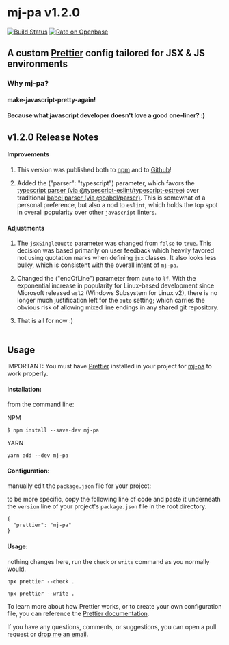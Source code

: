 # mj-pa v1.2.0 
[![Build Status](https://travis-ci.com/killshot13/mj-pa.svg?branch=main)](https://travis-ci.com/killshot13/mj-pa)
[![Rate on Openbase](https://badges.openbase.com/js/rating/mj-pa.svg)](https://openbase.com/js/mj-pa?utm_source=embedded&utm_medium=badge&utm_campaign=rate-badge)

## A custom [Prettier](https://prettier.io) config tailored for JSX & JS environments

### Why mj-pa?

#### make-javascript-pretty-again!

#### Because what javascript developer doesn't love a good one-liner? :)

## v1.2.0 Release Notes

#### Improvements

1. This version was published both to [npm](https://www.npmjs.com/package/mj-pa) and to [Github](https://github.com/killshot13/mj-pa/packages/)!

2. Added the ("parser": "typescript") parameter, which favors the [typescript parser (via @typescript-eslint/typescript-estree)](https://github.com/typescript-eslint/typescript-eslint) over traditional [babel parser (via @babel/parser)](https://github.com/babel/babel/tree/main/packages/babel-parser). This is somewhat of a personal preference, but also a nod to `eslint`, which holds the top spot in overall popularity over other `javascript` linters.

#### Adjustments

1. The `jsxSingleQuote` parameter was changed from `false` to `true`. This decision was based primarily on user feedback which heavily favored not using quotation marks when defining `jsx` classes. It also looks less bulky, which is consistent with the overall intent of `mj-pa`.

2. Changed the ("endOfLine") parameter from `auto` to `lf`. With the exponential increase in popularity for Linux-based development since Microsoft released `wsl2` (Windows Subsystem for Linux v2), there is no longer much justification left for the `auto` setting; which carries the obvious risk of allowing mixed line endings in any shared git repository.

3. That is all for now :)
<br></br>

## Usage

IMPORTANT: You must have [Prettier](https://www.npmjs.com/package/prettier) installed in your project for [mj-pa](https://www.npmjs.com/package/mj-pa) to work properly.

#### **Installation**:

from the command line:

NPM

```
$ npm install --save-dev mj-pa
```

YARN

```
yarn add --dev mj-pa
```

#### **Configuration**:

manually edit the `package.json` file for your project:

to be more specific, copy the following line of code and paste it underneath the `version` line of your project's `package.json` file in the root directory.

```
{
  "prettier": "mj-pa"
}
```

#### **Usage**:

nothing changes here, run the `check` or `write` command as you normally would.

```
npx prettier --check .
```

```
npx prettier --write .
```

To learn more about how Prettier works, or to create your own configuration file, you can reference the [Prettier documentation](https://prettier.io/docs/en/index.html).

If you have any questions, comments, or suggestions, you can open a pull request or [drop me an email](mailto:dmreh@outlook.com).
